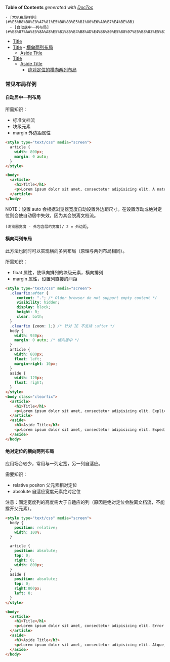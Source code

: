 <!-- START doctoc generated TOC please keep comment here to allow auto update -->
<!-- DON'T EDIT THIS SECTION, INSTEAD RE-RUN doctoc TO UPDATE -->
**Table of Contents**  *generated with [DocToc](https://github.com/thlorenz/doctoc)*

    - [常见布局样例](#%E5%B8%B8%E8%A7%81%E5%B8%83%E5%B1%80%E6%A0%B7%E4%BE%8B)
      - [自动居中一列布局](#%E8%87%AA%E5%8A%A8%E5%B1%85%E4%B8%AD%E4%B8%80%E5%88%97%E5%B8%83%E5%B1%80)
- [Title](#title)
- [Title](#title-1)
      - [横向两列布局](#%E6%A8%AA%E5%90%91%E4%B8%A4%E5%88%97%E5%B8%83%E5%B1%80)
    - [Aside Title](#aside-title)
- [Title](#title-2)
    - [Aside Title](#aside-title-1)
      - [绝对定位的横向两列布局](#%E7%BB%9D%E5%AF%B9%E5%AE%9A%E4%BD%8D%E7%9A%84%E6%A8%AA%E5%90%91%E4%B8%A4%E5%88%97%E5%B8%83%E5%B1%80)

<!-- END doctoc generated TOC please keep comment here to allow auto update -->

### 常见布局样例

#### 自动居中一列布局

所需知识：

- 标准文档流
- 块级元素
- margin 外边距属性

```html
<style type="text/css" media="screen">
  article {
    width: 800px;
    margin: 0 auto;
  }
</style>

<body>
  <article>
    <h1>Title</h1>
    <p>Lorem ipsum dolor sit amet, consectetur adipisicing elit. A natus repellendus, modi culpa, dolor ducimus debitis, facere dolorum cum aspernatur, soluta molestias est illo vel iusto esse ex ullam amet!</p>
  </article>
</body>
```

NOTE：设置 auto 会根据浏览器宽度自动设置外边距尺寸。在设置浮动或绝对定位则会使自动居中失效，因为其会脱离文档流。

`(浏览器宽度 - 外包含层的宽度)/ 2 = 外边距`。

#### 横向两列布局

此方法也同时可以实现横向多列布局（原理与两列布局相同）。

所需知识：

- float 属性，使纵向排列的块级元素，横向排列
- margin 属性，设置列直接的间距

```html
<style type="text/css" media="screen">
  .clearfix:after {
     content: "."; /* Older browser do not support empty content */
     visibility: hidden;
     display: block;
     height: 0;
     clear: both;
  }
  .clearfix {zoom: 1;} /* 针对 IE 不支持 :after */
  body {
    width: 930px;
    margin: 0 auto; /* 横向居中 */
  }
  article {
    width: 800px;
    float: left;
    margin-right: 10px;
  }
  aside {
    width: 120px;
    float: right;
  }
</style>
<body class="clearfix">
  <article>
    <h1>Title</h1>
    <p>Lorem ipsum dolor sit amet, consectetur adipisicing elit. Explicabo, quam, fugit. Accusamus voluptates nesciunt in, autem ipsa assumenda a iusto, reiciendis earum repudiandae, nulla natus blanditiis, aliquam asperiores commodi qui.</p>
  </article>
  <aside>
    <h3>Aside Title</h3>
    <p>Lorem ipsum dolor sit amet, consectetur adipisicing elit. Expedita, molestiae!</p>
  </aside>
</body>
```

#### 绝对定位的横向两列布局

应用场合较少，常用与一列定宽，另一列自适应。

需要知识：

- relative positon 父元素相对定位
- absolute 自适应宽度元素绝对定位

注意：固定宽度列的高度需大于自适应的列（原因是绝对定位会脱离文档流，不能撑开父元素）。

```html
<style type="text/css" media="screen">
  body {
    position: relative;
    width: 100%;
  }

  article {
    position: absolute;
    top: 0;
    right: 0;
    width: 800px;
  }
  aside {
    position: absolute;
    top: 0;
    right:800px;
    left: 0;
  }
</style>

<body>
  <article>
    <h1>Title</h1>
    <p>Lorem ipsum dolor sit amet, consectetur adipisicing elit. Error obcaecati sint minima totam fuga, tempora, id quia soluta officia iure eligendi sequi non dicta, doloribus accusamus odit fugiat quam quibusdam.</p>
  </article>
  <aside>
    <h3>Aside Title</h3>
    <p>Lorem ipsum dolor sit amet, consectetur adipisicing elit. Atque, doloremque.</p>
  </aside>
</body>
```